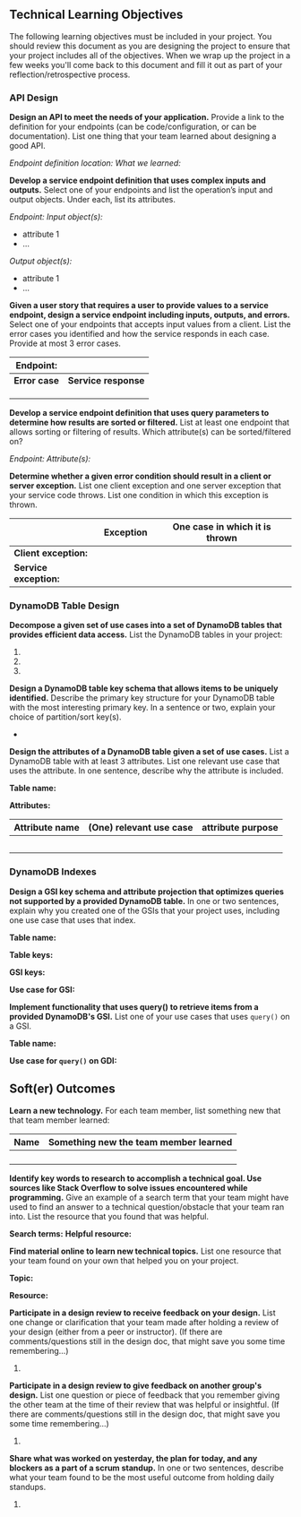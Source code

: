 ## Technical Learning Objectives

The following learning objectives must be included in your project. You should review this document as you are designing the project to ensure that your project includes all of the objectives. When we wrap up the project in a few weeks you'll come back to this document and fill it out as part of your reflection/retrospective process.

### API Design

**Design an API to meet the needs of your application.** Provide a link to the definition for your endpoints (can be code/configuration, or can be documentation). List one thing that your team learned about designing a good API.

*Endpoint definition location:*
*What we learned:*

**Develop a service endpoint definition that uses complex inputs and outputs.** Select one of your endpoints and list the operation’s input and output objects. Under each, list its attributes.

*Endpoint:*
*Input object(s):*

* attribute 1
* ...

*Output object(s):*

* attribute 1
* ...

**Given a user story that requires a user to provide values to a service endpoint, design a service endpoint including inputs, outputs, and errors.** Select one of your endpoints that accepts input values from a client. List the error cases you identified and how the service responds in each case. Provide at most 3 error cases.

|**Endpoint:**  |                     |
|---            |---                  |
|**Error case** |**Service response** |
|               |                     |
|               |                     |
|               |                     |

**Develop a service endpoint definition that uses query parameters to determine how results are sorted or filtered.** List at least one endpoint that allows sorting or filtering of results. Which attribute(s) can be sorted/filtered on?

*Endpoint:*
*Attribute(s):*

**Determine whether a given error condition should result in a client or server exception.** List one client exception and one server exception that your service code throws. List one condition in which this exception is thrown.

|                       |**Exception** |**One case in which it is thrown** |
|---	                |---	       |---	                               |
|**Client exception:**  |	           |	                               |
|**Service exception:** |	           |	                               |

### DynamoDB Table Design

**Decompose a given set of use cases into a set of DynamoDB tables that provides efficient data access.** List the DynamoDB tables in your project:

1.
2.
3.


**Design a DynamoDB table key schema that allows items to be uniquely identified.** Describe the primary key structure for your DynamoDB table with the most interesting primary key. In a sentence or two, explain your choice of partition/sort key(s).

-

**Design the attributes of a DynamoDB table given a set of use cases.** List a DynamoDB table with at least 3 attributes. List one relevant use case that uses the attribute. In one sentence, describe why the attribute is included.

**Table name:**

**Attributes:**

|Attribute name |(One) relevant use case |attribute purpose |
|---            |---                     |---               |
|               |                        |                  |
|               |                        |                  |
|               |                        |                  |
|               |                        |                  |
|               |                        |                  |

### DynamoDB Indexes

**Design a GSI key schema and attribute projection that optimizes queries not supported by a provided DynamoDB table.** In one or two sentences, explain why you created one of the GSIs that your project uses, including one use case that uses that index.

**Table name:**

**Table keys:**

**GSI keys:**

**Use case for GSI:**

**Implement functionality that uses query() to retrieve items from a provided DynamoDB's GSI.** List one of your use cases that uses `query()` on a GSI.

**Table name:**

**Use case for `query()` on GDI:**

## Soft(er) Outcomes

**Learn a new technology.** For each team member, list something new that that team member learned:

| Name |Something new the team member learned |
|------|---                                   |
|      |                                      |
|      |                                      |
|      |                                      |
|      |                                      |

**Identify key words to research to accomplish a technical goal. Use sources like Stack Overflow to solve issues encountered while programming.** Give an example of a search term that your team might have used to find an answer to a technical question/obstacle that your team ran into. List the resource that you found that was helpful.

**Search terms:**
**Helpful resource:**

**Find material online to learn new technical topics.** List one resource that your team found on your own that helped you on your project.

**Topic:**

**Resource:**

**Participate in a design review to receive feedback on your design.** List one change or clarification that your team made after holding a review of your design (either from a peer or instructor). (If there are comments/questions still in the design doc, that might save you some time remembering...)

1.

**Participate in a design review to give feedback on another group's design.** List one question or piece of feedback that you remember giving the other team at the time of their review that was helpful or insightful. (If there are comments/questions still in the design doc, that might save you some time remembering...)

1.

**Share what was worked on yesterday, the plan for today, and any blockers as a part of a scrum standup.** In one or two sentences, describe what your team found to be the most useful outcome from holding daily standups.

1.

